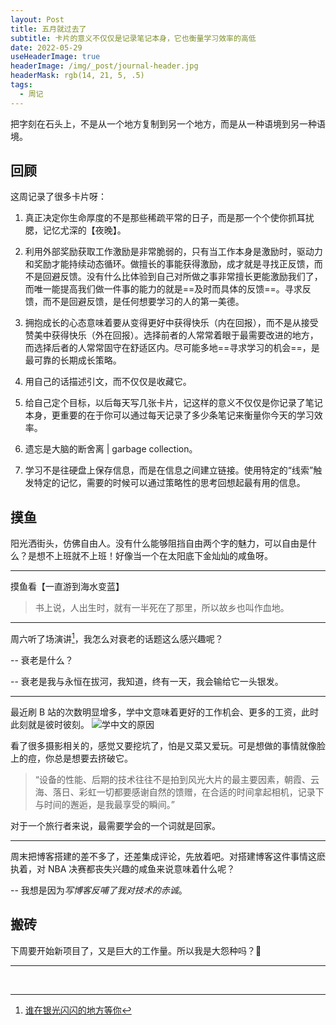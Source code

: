 ```yaml
---
layout: Post
title: 五月就过去了
subtitle: 卡片的意义不仅仅是记录笔记本身，它也衡量学习效率的高低
date: 2022-05-29
useHeaderImage: true
headerImage: /img/_post/journal-header.jpg
headerMask: rgb(14, 21, 5, .5)
tags:
  - 周记
---
```


把字刻在石头上，不是从一个地方复制到另一个地方，而是从一种语境到另一种语境。

<!-- more -->

## 回顾

这周记录了很多卡片呀：

1. 真正决定你生命厚度的不是那些稀疏平常的日子，而是那一个个使你抓耳扰腮，记忆尤深的【夜晚】。

2. 利用外部奖励获取工作激励是非常脆弱的，只有当工作本身是激励时，驱动力和奖励才能持续动态循环。做擅长的事能获得激励，成才就是寻找正反馈，而不是回避反馈。没有什么比体验到自己对所做之事非常擅长更能激励我们了，而唯一能提高我们做一件事的能力的就是==及时而具体的反馈==。寻求反馈，而不是回避反馈，是任何想要学习的人的第一美德。

3. 拥抱成长的心态意味着要从变得更好中获得快乐（内在回报），而不是从接受赞美中获得快乐（外在回报）。选择前者的人常常着眼于最需要改进的地方，而选择后者的人常常固守在舒适区内。尽可能多地==寻求学习的机会==，是最可靠的长期成长策略。

4. 用自己的话描述引文，而不仅仅是收藏它。

5. 给自己定个目标，以后每天写几张卡片，记这样的意义不仅仅是你记录了笔记本身，更重要的在于你可以通过每天记录了多少条笔记来衡量你今天的学习效率。

6. 遗忘是大脑的断舍离 | garbage collection。

7. 学习不是往硬盘上保存信息，而是在信息之间建立链接。使用特定的“线索”触发特定的记忆，需要的时候可以通过策略性的思考回想起最有用的信息。

## 摸鱼

阳光洒街头，仿佛自由人。没有什么能够阻挡自由两个字的魅力，可以自由是什么？是想不上班就不上班！好像当一个在太阳底下金灿灿的咸鱼呀。

---

摸鱼看【一直游到海水变蓝】

> 书上说，人出生时，就有一半死在了那里，所以故乡也叫作血地。

---

周六听了场演讲[^1]，我怎么对衰老的话题这么感兴趣呢？

-- 衰老是什么？

-- 衰老是我与永恒在拔河，我知道，终有一天，我会输给它一头银发。

---

最近刷 B 站的次数明显增多，学中文意味着更好的工作机会、更多的工资，此时此刻就是彼时彼刻。
![学中文的原因](/img/_journal/why-learn-chinese.png)

看了很多摄影相关的，感觉又要挖坑了，怕是又菜又爱玩。可是想做的事情就像脸上的痘，你总是想要去挤破它。

> “设备的性能、后期的技术往往不是拍到风光大片的最主要因素，朝霞、云海、落日、彩虹一切都要感谢自然的馈赠，在合适的时间拿起相机，记录下与时间的邂逅，是我最享受的瞬间。”

对于一个旅行者来说，最需要学会的一个词就是回家。

---

周末把博客搭建的差不多了，还差集成评论，先放着吧。对搭建博客这件事情这麽执着，对 NBA 决赛都丧失兴趣的咸鱼来说意味着什么呢？

-- 我想是因为*写博客反哺了我对技术的赤诚*。

## 搬砖

下周要开始新项目了，又是巨大的工作量。所以我是大怨种吗？🤨

---

&nbsp;

[^1]: [谁在银光闪闪的地方等你](/posts/2022/05/who-is-waiting-for-you.md)
